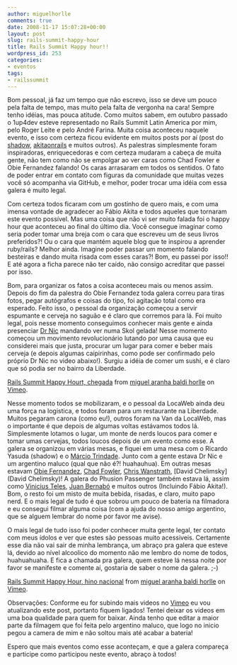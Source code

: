 ```yaml
---
author: miguelhorlle
comments: true
date: 2008-11-17 15:07:28+00:00
layout: post
slug: rails-summit-happy-hour
title: Rails Summit Happy hour!!
wordpress_id: 253
categories:
- eventos
tags:
- railssummit
---
```


Bom pessoal, já faz um tempo que não escrevo, isso se deve um pouco pela falta de tempo, mas muito pela falta de vergonha na cara! Sempre tenho idéias, mas pouca atitude. Como muitos sabem, em outubro passado o 1up4dev esteve representado no Rails Summit Latin America por mim, pelo Roger Leite e pelo André Farina. Muita coisa aconteceu naquele evento, e isso com certeza ficou evidente em muitos posts por aí (post do [shadow](http://blog.shadowmaru.org/2008/10/17/rails-summit-a-experiencia-pessoal), [akitaonrails](http://akitaonrails.com/2008/11/12/rails-summit-blogosfera) e muitos outros). As palestras simplesmente foram inspiradoras, enriquecedoras e com certeza mudaram a cabeça de muita gente, não tem como não se empolgar ao ver caras como Chad Fowler e Obie Fernandez falando! Os caras arrasaram em todos os sentidos. O fato de poder entrar em contato com figuras da comunidade que muitas vezes você só acompanha via GitHub, e melhor, poder trocar uma idéia com essa galera é muito legal.

Com certeza todos ficaram com um gostinho de quero mais, e com uma imensa vontade de agradecer ao Fábio Akita e todos aqueles que tornaram este evento possível. Mas uma coisa que não vi ser muito falada foi o happy hour que aconteceu ao final do último dia. Você consegue imaginar como seria poder tomar uma breja com o cara que escreveu um de seus livros preferidos?! Ou o cara que mantém aquele blog que te inspirou a aprender ruby/rails? Melhor ainda. Imagine poder passar um momento falando besteiras e dando muita risada com esses caras?! Bom, eu passei por isso!! E até agora a ficha parece não ter caído, não consigo acreditar que passei por isso.

Bom, para organizar os fatos a coisa aconteceu mais ou menos assim. Depois do fim da palestra do Obie Fernandez toda galera correu para tiras fotos, pegar autógrafos e coisas do tipo, foi agitação total como era esperado. Feito isso, o pessoal da organização começou a servir espumante e cerveja no saguão e é claro que corremos para lá. Foi muito legal, pois nesse momento conseguimos conhecer mais gente e ainda presenciar [Dr Nic](http://drnicwilliams.com/) mandando ver numa Skol gelada! Nesse momento começou um movimento revolucionário lutando por uma causa que eu considerei mais que justa, procurar um lugar para comer e beber mais cerveja (e depois algumas caipirinhas, como pode ser confirmado pelo próprio Dr Nic no video abaixo!). Surgiu a idéia de comer um sushi, e é claro que só podia ser no bairro da Liberdade.



[Rails Summit Happy Hourt, chegada](http://vimeo.com/2262132) from [miguel aranha baldi horlle](http://vimeo.com/user942052) on [Vimeo](http://vimeo.com).

Nesse momento todos se mobilizaram, e o pessoal da LocaWeb ainda deu uma força na logistica, e todos foram para um restaurante na Liberdade. Muitos pegaram carona (como eu!), outros foram na Van da LocaWeb, mas o importante é que depois de algumas voltas estávamos todos lá. Simplesmente lotamos o lugar, um monte de nerds loucos para comer e tomar umas cervejas, todos loucos depois de um evento como esse. A galera se organizou em várias mesas, e fiquei em uma mesa com o Ricardo Yasuda (shadow) e o [Márcio Trindade](http://www.marciotrindade.com/). Junto com a gente estava Dr Nic e um argentino maluco (qual que não é?! huahauhua). Em outras mesas estavam [Obie Fernandez](http://obiefernandez.com/), [Chad Fowler](http://chadfowler.com/), [Chris Wanstrath](http://errtheblog.com/), [David Chelimsky](David Chelimsky)! A galera do Phusion Passenger também estava lá, assim como [Vinicius Teles](http://blog.improveit.com.br/), [Juan Bernabó](http://www.linkedin.com/in/juanbernabo) e muitos outros (Incluindo Fábio Akita!). Bom, o resto foi um misto de muita bebida, risadas, e claro, muito papo nerd. E o mais legal de tudo é que sobrou um pouco de bateria na filmadora e eu consegui filmar alguma coisa (com a ajuda do nosso amigo argentino, que se alguem lembrar do nome por favor me avise).

O mais legal de tudo isso foi poder conhecer muita gente legal, ter contato com meus ídolos e ver que estes são pessoas muito acessiveis. Certamente esse dia não vai sair de minha lembrança, um abraço pra galera que esteve lá, devido ao nível alcoolico do momento não me lembro do nome de todos, huahuahuaha. E fica a chamada pra galera, quem esteve lá nessa noite por favor se manifeste e comente aí, gostaria de saber o nome da galera. ;-)



[Rails Summit Happy Hour, hino nacional](http://vimeo.com/2262377) from [miguel aranha baldi horlle](http://vimeo.com/user942052) on [Vimeo](http://vimeo.com).

Observações: Conforme eu for subindo mais videos no [Vimeo](http://vimeo.com/) eu vou atualizando este post, portanto fiquem ligados! Tentei deixar os videos em uma boa qualidade para quem for baixar. Ainda tenho que editar a maior parte da filmagem que foi feita pelo argentino maluco, que logo no inicio pegou a camera de mim e não soltou mais até acabar a bateria!

Espero que mais eventos como esse aconteçam, e que a galera compareça e participe como participou neste evento, abraço à todos!
